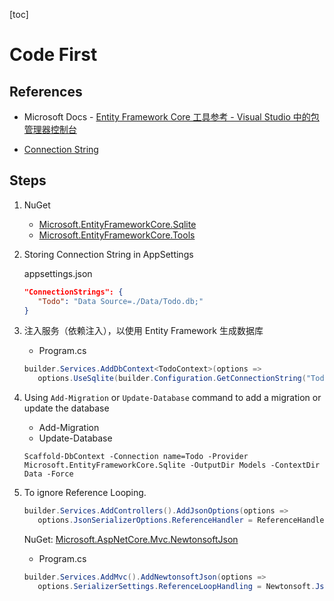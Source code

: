 [toc]

# Code First

## References

- Microsoft Docs - [Entity Framework Core 工具参考 - Visual Studio 中的包管理器控制台](https://docs.microsoft.com/zh-cn/ef/core/cli/powershell)

- [Connection String](https://www.connectionstrings.com/sqlite/)

## Steps

1. NuGet

   - [Microsoft.EntityFrameworkCore.Sqlite](https://www.nuget.org/packages/Microsoft.EntityFrameworkCore.Sqlite)
   - [Microsoft.EntityFrameworkCore.Tools](https://www.nuget.org/packages/Microsoft.EntityFrameworkCore.Tools)

2. Storing Connection String in AppSettings

   appsettings.json

   ```json
   "ConnectionStrings": {
      "Todo": "Data Source=./Data/Todo.db;"
   }
   ```

3. 注入服务（依赖注入），以使用 Entity Framework 生成数据库

   - Program.cs

   ```csharp
   builder.Services.AddDbContext<TodoContext>(options =>
      options.UseSqlite(builder.Configuration.GetConnectionString("Todo")));
   ```

4. Using `Add-Migration` or `Update-Database` command to add a migration or update the database

   - Add-Migration
   - Update-Database

   ```PM
   Scaffold-DbContext -Connection name=Todo -Provider Microsoft.EntityFrameworkCore.Sqlite -OutputDir Models -ContextDir Data -Force
   ```

5. To ignore Reference Looping.

   ```csharp
   builder.Services.AddControllers().AddJsonOptions(options =>
      options.JsonSerializerOptions.ReferenceHandler = ReferenceHandler.IgnoreCycles);
   ```

   NuGet: [Microsoft.AspNetCore.Mvc.NewtonsoftJson](./../NuGet.md)

   - Program.cs

   ```csharp
   builder.Services.AddMvc().AddNewtonsoftJson(options =>
      options.SerializerSettings.ReferenceLoopHandling = Newtonsoft.Json.ReferenceLoopHandling.Ignore);
   ```
